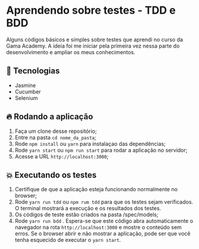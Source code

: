 # Aprendendo sobre testes - TDD e BDD

Alguns códigos básicos e simples sobre testes que aprendi no curso da Gama Academy. A ideia foi me iniciar pela primeira vez nessa parte do desenvolvimento e ampliar os meus conhecimentos.

## 🚀 Tecnologias 

- Jasmine
- Cucumber
- Selenium

## 🔥 Rodando a aplicação

1. Faça um clone desse repositório;
2. Entre na pasta `cd nome_da_pasta`;
3. Rode `npm install` ou `yarn` para instalaçao das dependências;
4. Rode `yarn start` ou `npm run start` para rodar a aplicação no servidor;
5. Acesse a URL `http://localhost:3000`;

## 💥 Executando os testes

1. Certifique de que a aplicação esteja funcionando normalmente no browser;
2. Rode `yarn run tdd` ou `npm rum tdd` para que os testes sejam verificados. O terminal mostrará a execução e os resultados dos testes.
3. Os códigos de teste estão criados na pasta /spec/models;
4. Rode `yarn run bdd` . Espera-se que este código abra automaticamente o navegador na rota `http://localhost:3000` e mostre o conteúdo sem erros. Se o browser abrir e não mostrar a aplicação, pode ser que você tenha esquecido de executar o `yarn start`.



